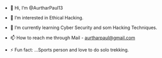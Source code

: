 - 👋 Hi, I’m @AurtharPaul13

- 👀 I’m interested in Ethical Hacking.
- 🌱 I’m currently learning Cyber Security and som Hacking Techniques.
- 📫 How to reach me through Mail - aurtharpaul@gmail.com
- ⚡ Fun fact: ...Sports person and love to do solo trekking.
  

<!---
AurtharPaul13/AurtharPaul13 is a ✨ special ✨ repository because its `README.md` (this file) appears on your GitHub profile.
You can click the Preview link to take a look at your changes.
--->
